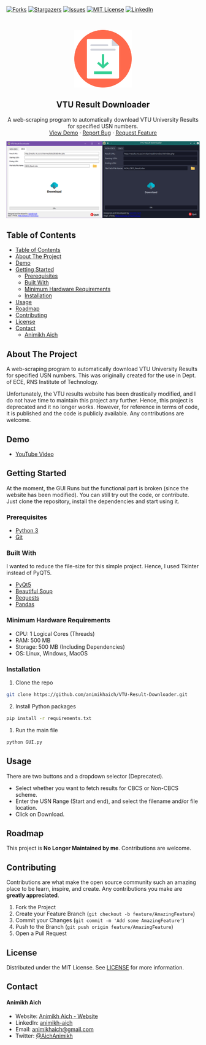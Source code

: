 [![Forks][forks-shield]][forks-url]
[![Stargazers][stars-shield]][stars-url]
[![Issues][issues-shield]][issues-url]
[![MIT License][license-shield]][license-url]
[![LinkedIn][linkedin-shield]][linkedin-url]

<!-- PROJECT LOGO -->
<br />
<p align="center">
    <img src="Assets/icon_document.png" alt="Logo" width="150" height="150">

  <h2 align="center">VTU Result Downloader</h2>

  <p align="center">
    A web-scraping program to automatically download VTU University Results for specified USN numbers.
    <br />
    <a href="https://youtu.be/sTswDfqWowg">View Demo</a>
    ·
    <a href="https://github.com/animikhaich/VTU-Result-Downloader/issues/new">Report Bug</a>
    ·
    <a href="https://github.com/animikhaich/VTU-Result-Downloader/issues/new">Request Feature</a>
  </p>
</p>

![Video Time Lapse Creator][product-screenshot]

<!-- TABLE OF CONTENTS -->

## Table of Contents

- [Table of Contents](#table-of-contents)
- [About The Project](#about-the-project)
- [Demo](#demo)
- [Getting Started](#getting-started)
  - [Prerequisites](#prerequisites)
  - [Built With](#built-with)
  - [Minimum Hardware Requirements](#minimum-hardware-requirements)
  - [Installation](#installation)
- [Usage](#usage)
- [Roadmap](#roadmap)
- [Contributing](#contributing)
- [License](#license)
- [Contact](#contact)
    - [Animikh Aich](#animikh-aich)

<!-- ABOUT THE PROJECT -->

## About The Project

A web-scraping program to automatically download VTU University Results for specified USN numbers. This was originally created for the use in Dept. of ECE, RNS Institute of Technology.

Unfortunately, the VTU results website has been drastically modified, and I do not have time to maintain this project any further. Hence, this project is deprecated and it no longer works. However, for reference in terms of code, it is published and the code is publicly available. Any contributions are welcome.

## Demo

- [YouTube Video](https://youtu.be/sTswDfqWowg)

<!-- GETTING STARTED -->

## Getting Started

At the moment, the GUI Runs but the functional part is broken (since the website has been modified). You can still try out the code, or contribute. Just clone the repository, install the dependencies and start using it. 

### Prerequisites

- [Python 3](https://www.python.org/)
- [Git](https://git-scm.com/)

### Built With

I wanted to reduce the file-size for this simple project. Hence, I used Tkinter instead of PyQT5.

- [PyQt5](https://pypi.org/project/PyQt5/)
- [Beautiful Soup](https://www.crummy.com/software/BeautifulSoup/bs4/doc/)
- [Requests](https://requests.readthedocs.io/en/master/)
- [Pandas](https://pandas.pydata.org/)

### Minimum Hardware Requirements

- CPU: 1 Logical Cores (Threads)
- RAM: 500 MB
- Storage: 500 MB (Including Dependencies)
- OS: Linux, Windows, MacOS

### Installation

1. Clone the repo

```sh
git clone https://github.com/animikhaich/VTU-Result-Downloader.git
```

2. Install Python packages

```sh
pip install -r requirements.txt
```

1. Run the main file

```sh
python GUI.py
```

<!-- USAGE EXAMPLES -->

## Usage

There are two buttons and a dropdown selector (Deprecated).

- Select whether you want to fetch results for CBCS or Non-CBCS scheme.
- Enter the USN Range (Start and end), and select the filename and/or file location.
- Click on Download.

<!-- CHANGELOG -->

<!-- ROADMAP -->

## Roadmap

This project is **No Longer Maintained by me**. Contributions are welcome.

<!-- CONTRIBUTING -->

## Contributing

Contributions are what make the open source community such an amazing place to be learn, inspire, and create. Any contributions you make are **greatly appreciated**.

1. Fork the Project
2. Create your Feature Branch (`git checkout -b feature/AmazingFeature`)
3. Commit your Changes (`git commit -m 'Add some AmazingFeature'`)
4. Push to the Branch (`git push origin feature/AmazingFeature`)
5. Open a Pull Request

<!-- LICENSE -->

## License

Distributed under the MIT License. See [LICENSE](LICENSE) for more information.

<!-- CONTACT -->

## Contact

#### Animikh Aich

- Website: [Animikh Aich - Website](http://www.animikh.me/)
- LinkedIn: [animikh-aich](https://www.linkedin.com/in/animikh-aich/)
- Email: [animikhaich@gmail.com](mailto:animikhaich@gmail.com)
- Twitter: [@AichAnimikh](https://twitter.com/AichAnimikh)

<!-- MARKDOWN LINKS & IMAGES -->

[contributors-shield]: https://img.shields.io/github/contributors/animikhaich/VTU-Result-Downloader.svg?style=flat-square
[contributors-url]: https://github.com/animikhaich/VTU-Result-Downloader/graphs/contributors
[forks-shield]: https://img.shields.io/github/forks/animikhaich/VTU-Result-Downloader.svg?style=flat-square
[forks-url]: https://github.com/animikhaich/VTU-Result-Downloader/network/members
[stars-shield]: https://img.shields.io/github/stars/animikhaich/VTU-Result-Downloader.svg?style=flat-square
[stars-url]: https://github.com/animikhaich/VTU-Result-Downloader/stargazers
[issues-shield]: https://img.shields.io/github/issues/animikhaich/VTU-Result-Downloader.svg?style=flat-square
[issues-url]: https://github.com/animikhaich/VTU-Result-Downloader/issues
[license-shield]: https://img.shields.io/github/license/animikhaich/VTU-Result-Downloader.svg?style=flat-square
[license-url]: https://github.com/animikhaich/VTU-Result-Downloader/blob/master/LICENSE
[linkedin-shield]: https://img.shields.io/badge/-LinkedIn-black.svg?style=flat-square&logo=linkedin&colorB=555
[linkedin-url]: https://linkedin.com/in/animikh-aich/
[product-screenshot]: Assets/merged_screenshot.jpg
